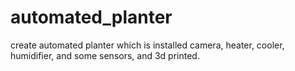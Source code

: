 # automated_planter
create automated planter which is installed camera, heater, cooler, humidifier, and some sensors, and 3d printed.
